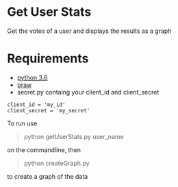 # Get User Stats
Get the votes of a user and displays the results as a graph

# Requirements
* [python 3.6](python.org)
* [praw](https://praw.readthedocs.io/en/latest/getting_started/quick_start.html)
* secret.py containg your client_id and client_secret

```
client_id = 'my_id'
client_secret = 'my_secret'
```

To run use
>python getUserStats.py user_name

on the commandline, then

>python createGraph.py

to create a graph of the data
